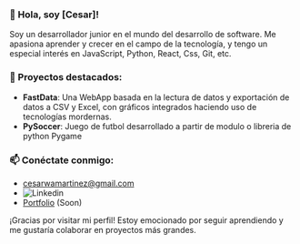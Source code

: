 

### 👋 Hola, soy [Cesar]!

Soy un desarrollador junior en el mundo del desarrollo de software. Me apasiona aprender y crecer en el campo de la tecnología, y tengo un especial interés en JavaScript, Python, React, Css, Git, etc.


### 💼 Proyectos destacados:
- **FastData**: Una WebApp basada en la lectura de datos y exportación de datos a CSV y Excel, con gráficos integrados haciendo uso de tecnologías mordernas.
-  **PySoccer**: Juego de futbol desarrollado a partir de modulo o libreria de python Pygame
  


### 📫 Conéctate conmigo:
- cesarwamartinez@gmail.com
- ![Linkedin](https://www.linkedin.com/in/cesar-martinez-383943332/)
- [Portfolio](https://portfolio-kn20v8ulq-cesarmartinez7s-projects.vercel.app/) (Soon)


¡Gracias por visitar mi perfil! Estoy emocionado por seguir aprendiendo y me gustaría colaborar en proyectos más grandes.

